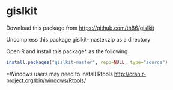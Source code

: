 gislkit
====

Download this package from https://github.com/th86/gislkit

Uncompress this package gislkit-master.zip as a directory

Open R and install this package* as the following

```r
install.packages("gislkit-master", repo=NULL, type="source")
```

*Windows users may need to install Rtools http://cran.r-project.org/bin/windows/Rtools/